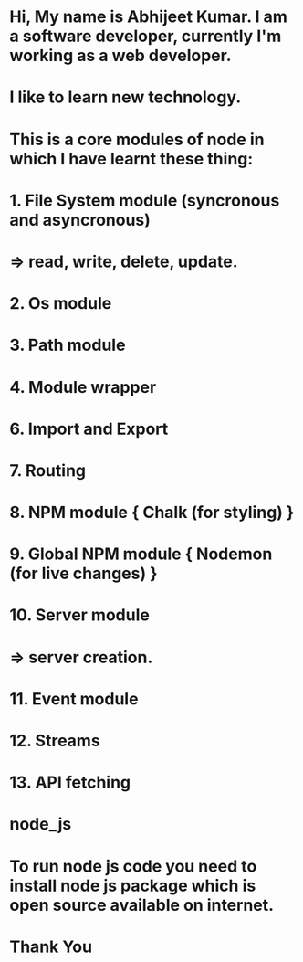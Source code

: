 # Hi, My name is Abhijeet Kumar. I am a software developer, currently I'm working as a web developer. 
# I like to learn new technology. 
# This is a core modules of node in which I have learnt these thing:

# 1. File System module (syncronous and asyncronous)
#    => read, write, delete, update.
# 2. Os module
# 3. Path module
# 4. Module wrapper
# 6. Import and Export
# 7. Routing
# 8. NPM module { Chalk (for styling) }
# 9. Global NPM module { Nodemon (for live changes) }
# 10. Server module
#     => server creation.
# 11. Event module
# 12. Streams
# 13. API fetching 

# node_js

# To run node js code you need to install node js package which is open source available on internet.
# Thank You
